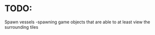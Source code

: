 # TODO:

Spawn vessels
    -spawning game objects that are able to at least view the surrounding tiles